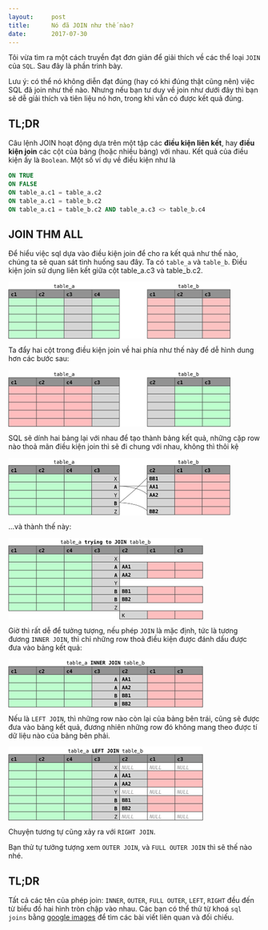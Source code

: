 ```yaml
---
layout:     post
title:      Nó đã JOIN như thế nào?
date:       2017-07-30
---
```


Tôi vừa tìm ra một cách truyền đạt đơn giản để giải thích về các thể loại `JOIN` của `SQL`. Sau đây là phần trình bày.

Lưu ý: có thể nó không diễn đạt đúng (hay có khi đúng thật cũng nên) việc SQL đã join như thế nào. Nhưng nếu bạn tư duy về join như dưới đây thì bạn sẽ dễ giải thích và tiên liệu nó hơn, trong khi vẫn có được kết quả đúng.

TL;DR
-

Câu lệnh JOIN hoạt động dựa trên một tập các **điều kiện liên kết**, hay **điều kiện join** các cột của bảng (hoặc nhiều bảng) với nhau. Kết quả của điều kiện ấy là `Boolean`. Một số ví dụ về điều kiện như là

~~~sql
ON TRUE
ON FALSE
ON table_a.c1 = table_a.c2
ON table_a.c1 = table_b.c2
ON table_a.c1 = table_b.c2 AND table_a.c3 <> table_b.c4
~~~

JOIN THM ALL
-

Để hiểu việc sql dựa vào điều kiện join để cho ra kết quả như thế nào, chúng ta sẽ quan sát tình huống sau đây. Ta có `table_a` và `table_b`. Điều kiện join sử dụng liên kết giữa cột table_a.c3 và table_b.c2.

<img src="/resource/posts/2017-07-30-how-it-join/01.jpg" width="444px" height="114px" align="center" >

Ta đẩy hai cột trong điều kiện join về hai phía như thế này để dễ hình dung hơn các bước sau:

<img src="/resource/posts/2017-07-30-how-it-join/02.jpg" width="444px" height="114px" align="center" >

SQL sẽ dính hai bảng lại với nhau để tạo thành bảng kết quả, những cặp row nào thoả mãn điều kiện join thì sẽ đi chung với nhau, không thì thôi kệ

<img src="/resource/posts/2017-07-30-how-it-join/03.jpg" width="444px" height="115px" align="center" >

...và thành thế này:

<img src="/resource/posts/2017-07-30-how-it-join/04.jpg" width="389px" height="163px" align="center" >

Giờ thì rất dễ để tưởng tượng, nếu phép `JOIN` là mặc định, tức là tương đương `INNER JOIN`, thì chỉ những row thoả điều kiện được đánh dấu được đưa vào bảng kết quả:

<img src="/resource/posts/2017-07-30-how-it-join/05.jpg" width="389px" height="97px" align="center" >

Nếu là `LEFT JOIN`, thì những row nào còn lại của bảng bên trái, cũng sẽ được đưa vào bảng kết quả, đương nhiên những row đó không mang theo được tí dữ liệu nào của bảng bên phải.

<img src="/resource/posts/2017-07-30-how-it-join/06.jpg" width="389px" height="147px" align="center" >

Chuyện tương tự cũng xảy ra với `RIGHT JOIN`.

Bạn thử tự tưởng tượng xem `OUTER JOIN`, và `FULL OUTER JOIN` thì sẽ thế nào nhé.

TL;DR
-

Tất cả các tên của phép join: `INNER`, `OUTER`, `FULL OUTER`, `LEFT`, `RIGHT` đều đến từ biểu đồ hai hình tròn chập vào nhau. Các bạn có thể thử từ khoá `sql joins` bằng [google images][google-images] để tìm các bài viết liên quan và đối chiếu.

[google-images]: https://www.google.com/search?site=imghp&tbm=isch&q=sql+joins&oq=sql+joins


